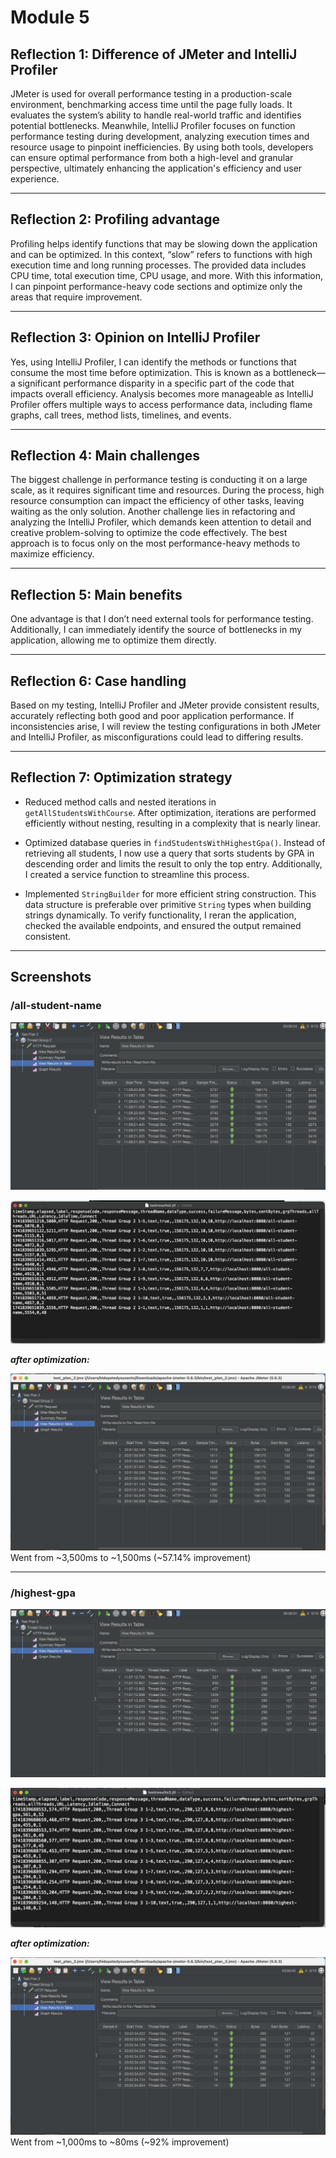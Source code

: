 # Module 5

## Reflection 1: Difference of JMeter and IntelliJ Profiler

JMeter is used for overall performance testing in a production-scale environment, benchmarking access time until the page
fully loads. It evaluates the system’s ability to handle real-world traffic and identifies potential bottlenecks.
Meanwhile, IntelliJ Profiler focuses on function performance testing during development, analyzing execution times and
resource usage to pinpoint inefficiencies. By using both tools, developers can ensure optimal performance from both a
high-level and granular perspective, ultimately enhancing the application's efficiency and user experience.

---

## Reflection 2: Profiling advantage

Profiling helps identify functions that may be slowing down the application and can be optimized. In this context, “slow”
refers to functions with high execution time and long running processes. The provided data includes CPU time, total
execution time, CPU usage, and more. With this information, I can pinpoint performance-heavy code sections and optimize
only the areas that require improvement.

---

## Reflection 3: Opinion on IntelliJ Profiler

Yes, using IntelliJ Profiler, I can identify the methods or functions that consume the most time before optimization.
This is known as a bottleneck—a significant performance disparity in a specific part of the code that impacts overall
efficiency. Analysis becomes more manageable as IntelliJ Profiler offers multiple ways to access performance data,
including flame graphs, call trees, method lists, timelines, and events.

---

## Reflection 4: Main challenges

The biggest challenge in performance testing is conducting it on a large scale, as it requires significant time and
resources. During the process, high resource consumption can impact the efficiency of other tasks, leaving waiting as the
only solution. Another challenge lies in refactoring and analyzing the IntelliJ Profiler, which demands keen attention to
detail and creative problem-solving to optimize the code effectively. The best approach is to focus only on the most
performance-heavy methods to maximize efficiency.

---

## Reflection 5: Main benefits

One advantage is that I don’t need external tools for performance testing. Additionally, I can immediately identify the
source of bottlenecks in my application, allowing me to optimize them directly.

---

## Reflection 6: Case handling

Based on my testing, IntelliJ Profiler and JMeter provide consistent results, accurately reflecting both good and poor
application performance. If inconsistencies arise, I will review the testing configurations in both JMeter and IntelliJ
Profiler, as misconfigurations could lead to differing results.

---

## Reflection 7: Optimization strategy

- Reduced method calls and nested iterations in `getAllStudentsWithCourse`. After optimization, iterations are performed
efficiently without nesting, resulting in a complexity that is nearly linear.

- Optimized database queries in `findStudentsWithHighestGpa()`. Instead of retrieving all students, I now use a query
that sorts students by GPA in descending order and limits the result to only the top entry. Additionally, I created a
service function to streamline this process.

- Implemented `StringBuilder` for more efficient string construction. This data structure is preferable over primitive
`String` types when building strings dynamically. To verify functionality, I reran the application, checked the available
endpoints, and ensured the output remained consistent.

---

## Screenshots

### /all-student-name

![](assets/jmeter_all_student_name.jpg)

![](assets/cli_all_student_name.jpg)

*__after optimization:__*

![](assets/after_all_student_name.jpg)
Went from ~3,500ms to ~1,500ms (~57.14% improvement)

---

### /highest-gpa

![](assets/jmeter_highest_gpa.jpg)

![](assets/cli_highest_gpa.jpg)

*__after optimization:__*

![](assets/after_highest_gpa.jpg)
Went from ~1,000ms to ~80ms (~92% improvement)